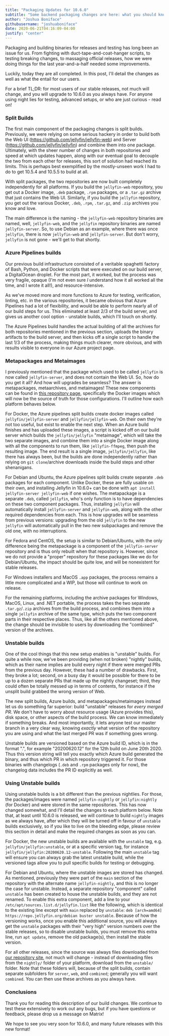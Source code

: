 ```yaml
---
title: "Packaging Updates for 10.6.0"
subtitle: "Some backend packaging changes are here: what you should know"
author: "Joshua Boniface"
githubusername: "joshuaboniface"
date: 2020-06-21T04:16:09-04:00
justify: "center"
---
```


Packaging and building binaries for releases and testing has long been an issue for us. From fighting with duct-tape-and-coat-hanger scripts, to testing breaking changes, to massaging official releases, how we were doing things for the last year-and-a-half needed some improvements.

Luckily, today they are all completed. In this post, I'll detail the changes as well as what the entail for our users.

For a brief TL;DR: for most users of our stable releases, not much will change, and you will upgrade to 10.6.0 as you always have. For anyone using night lies for testing, advanced setups, or who are just curious - read on!

<!--more-->

### Split Builds

The first main component of the packaging changes is split builds. Previously, we were relying on some serious hackery in order to build both the Web UI (https://github.com/jellyfin/jellyfin-web) and Server (https://github.com/jellyfin/jellyfin) and combine them into one package. Ultimately, with the sheer number of changes in both repositories and speed at which updates happen, along with our eventual goal to decouple the two from each other for releases, this sort of solution had reached its limits. This is perhaps best exemplified by the mostly-unseen work I had to do to get 10.5.4 and 10.5.5 to build at all.

With split packages, the two repositories are now built completely independently for all platforms. If you build the `jellyfin-web` repository, you get out a Docker image, `.deb` package, `.rpm` packages, or a `.tar.gz` archive that just contains the Web UI. Similarly, if you build the `jellyfin` repository, you get out the various Docker, `.deb`, `.rpm`, `.tar.gz`, and `.zip` archives you know and love.

The main difference is the naming - the `jellyfin-web` repository binaries are named, well, `jellyfin-web`, and the `jellyfin` repository binaries are named `jellyfin-server`. So, to use Debian as an example, where there was once `jellyfin`, there is now `jellyfin-web` and `jellyfin-server`. But don't worry, `jellyfin` is not gone - we'll get to that shortly.

### Azure Pipelines builds

Our previous build infrastructure consisted of a veritable spaghetti factory of Bash, Python, and Docker scripts that were executed on our build server, a DigitalOcean droplet. For the most part, it worked, but the process was very fragile, opaque (I'm not even sure *I* understand how it all worked all the time, and I wrote it all!), and resource-intensive.

As we've moved more and more functions to Azure for testing, verification, linting, etc. in the various repositories, it became obvious that Azure Pipelines had a lot of flexibility, and would be able to perform nearly all of our build steps for us. This eliminated at least 2/3 of the build server, and gives us another cool option - unstable builds, which I'll touch on shortly.

The Azure Pipelines build handles the actual building of all the archives for both repositories mentioned in the previous section, uploads the binary artifacts to the build server, and then kicks off a single script to handle the last 1/3 of the process, making things much clearer, more obvious, and with results visible to everyone in our Azure project page.

### Metapackages and Metaimages

I previously mentioned that the package which used to be called `jellyfin` is now called `jellyfin-server`, and does not contain the Web UI. So, how do you get it all? And how will upgrades be seamless? The answer is metapackages, metaarchives, and metaimages! These new components can be found in [this repository page](https://github.com/jellyfin/jellyfin-metapackages), specifically the Docker images which will now be the source of truth for those configurations. I'll outline how each platform behaves below.

For Docker, the Azure pipelines split builds create docker images called `jellyfin/jellyfin-server` and `jellyfin/jellyfin-web`. On their own they're not too useful, but exist to enable the next step. When an Azure build finishes and has uploaded these images, a script is kicked off on our build server which builds the `jellyfin/jellyfin` "metaimage", which will take the two separate images, and combine them into a single Docker image along with all the components to run them, like `jellyfin-ffmpeg`, then push the resulting image. The end result is a single image, `jellyfin/jellyfin`, like there has always been, but the builds are done independently rather than relying on `git clone`/archive downloads inside the build steps and other shenanigans.

For Debian and Ubuntu, the Azure pipelines split builds create separate `.deb` packages for each component. Unlike Docker, these are fully usable on their own, and installing Jellyfin in 10.6.0+ can be done with `apt install jellyfin-server jellyfin-web` if one wishes. The metapackage is a separate `.deb`, called `jellyfin`, who's only function is to have dependencies on these two component packages. Thus, installing `jellyfin` will automatically install `jellyfin-server` and `jellyfin-web`, along with the other required dependencies from each. This is how upgrades will be seamless from previous versions: upgrading from the old `jellyfin` to the new `jellyfin` will automatically pull in the two new subpackages and remove the old one, with no interruptions.

For Fedora and CentOS, the setup is similar to Debian/Ubuntu, with the only difference being the metapackage is a component of the `jellyfin-server` repository and is thus only rebuilt when that repository is. However, since we do not provide a "proper" repository for these packages like we do for Debian/Ubuntu, the impact should be quite low, and will be nonexistent for stable releases.

For Windows installers and MacOS `.app` packages, the process remains a little more complicated and a WIP, but those will continue to work on release.

For the remaining platforms, including the archive packages for Windows, MacOS, Linux, and .NET portable, the process takes the two separate `.tar.gz`/`.zip` archives from the build process, and combines them into a single `jellyfin` archive of the same type, which puts the two component parts in their respective places. Thus, like all the others mentioned above, the change should be invisible to users by downloading the "combined" version of the archives.

### Unstable builds

One of the cool things that this new setup enables is "unstable" builds. For quite a while now, we've been providing (when not broken) "nightly" builds, which as their name implies are build every night if there were merged PRs from the previous day. However, these had a number of drawbacks. First, they broke a lot; second, on a busy day it would be possible for there to be up to a dozen separate PRs that made up the nightly changeset; third, they could often be totally messed up in terms of contents, for instance if the unsplit build grabbed the wrong version of Web.

The new split builds, Azure builds, and metapackages/metaimages instead let us do something far superior: build "unstable" releases for *every merged PR*. We don't have to worry about resource usage (Azure provides this), disk space, or other aspects of the build process. We can know immediately if something breaks. And most importantly, it lets anyone test our master branch in a very clear way, knowing *exactly* what version of the repository you are using and what the last merged PR was if something goes wrong.

Unstable builds are versioned based on the Azure build ID, which is in the format "<date>.<id>", for example "20200620.12" for the 12th build on June 20th 2020. Thus this version string will tell you exactly which Azure build generated the binary, and thus which PR in which repository triggered it. For those binaries with changelogs (`.deb` and `.rpm` packages only for now), the changelog data includes the PR ID explicitly as well.

### Using Unstable builds

Using unstable builds is a bit different than the previous nightlies. For those, the packages/images were named `jellyfin-nightly` or `jellyfin:nightly` (for Docker) and were stored in the same repositories. This has now changed somewhat, and I'll detail the changes to each platform below. Note that, at least until 10.6.0 is released, we will continue to build `nightly` images as we always have, after which they will be turned off in favour of `unstable` builds exclusively, so if you like to live on the bleeding edge, please review this section in detail and make the required changes as soon as you can.

For Docker, the new unstable builds are available with the `unstable` tag, e.g. `jellyfin/jellyfin:unstable`, or at a specific version tag, for instance `jellyfin/jellyfin:20200620.12-unstable`. Following the main `unstable` tag will ensure you can always grab the latest unstable build, while the versioned tags allow you to pull specific builds for testing or debugging.

For Debian and Ubuntu, where the unstable images are stored has changed. As mentioned, previously they were part of the `main` section of the repository with the alternate name `jellyfin-nightly`, and this is no longer the case for unstable. Instead, a separate repository "component" called `unstable` has been created to house the unstable builds, and they are not renamed. To enable this extra component, add a line to your `/etc/apt/sources.list.d/jellyfin.list` like the following, which is identical to the existing line except with `main` replaced by `unstable`: `deb [arch=amd64] https://repo.jellyfin.org/debian buster unstable`. Because of how the versioning works, once you enable this additional source, you will always get the `unstable` packages with their "very high" version numbers over the stable releases, so to disable unstable builds, you must remove this extra line, run `apt update`, remove the old package(s), then install the stable version.

For all other releases, since the source was always files downloaded from [our repository site](https://repo.jellyfin.org/releases), not much will change - instead of downloading files from the `nightly/` folder of your platform, download from the `unstable/` folder. Note that these folders will, because of the split builds, contain separate subfolders for `server`, `web`, and `combined`; generally you will want `combined`. You can then use these archives as you always have.

### Conclusions

Thank you for reading this description of our build changes. We continue to test these extensively to work out any bugs, but if you have questions or feedback, please drop us a message on Matrix!

We hope to see you very soon for 10.6.0, and many future releases with this new format!

